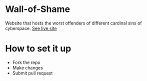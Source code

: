 # Wall-of-Shame
 Website that hosts the worst offenders of different cardinal sins of cyberspace.
[See live site](https://cyberspace-citizenship-coefficient.github.io/Wall-of-Shame/)

# How to set it up
- Fork the repo
- Make changes 
- Submit pull request


